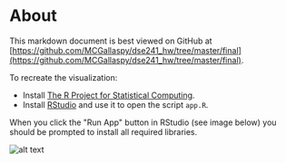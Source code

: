 # About

This markdown document is best viewed on GitHub at
[https://github.com/MCGallaspy/dse241_hw/tree/master/final](https://github.com/MCGallaspy/dse241_hw/tree/master/final).

To recreate the visualization:

* Install [The R Project for Statistical Computing](https://www.r-project.org/).
* Install [RStudio](https://rstudio.com/) and use it to open the script `app.R`.

When you click the "Run App" button in RStudio (see image below) you should be prompted to install
all required libraries.

![alt text](https://github.com/MCGallaspy/dse241_hw/tree/master/final/images/rstudio-example.png)
